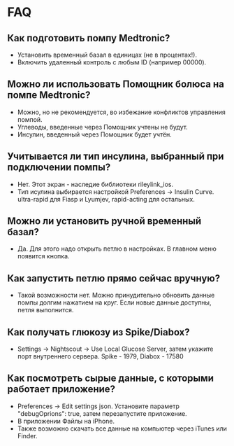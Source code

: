 # FAQ

## Как подготовить помпу Medtronic?

- Установить временный базал в единицах (не в процентах!).
- Включить удаленный контроль с любым ID (например 00000).

## Можно ли использовать Помощник болюса на помпе Medtronic?

- Можно, но не рекомендуется, во избежание конфликтов управления помпой.
- Углеводы, введенные через Помощник учтены не будут.
- Инсулин, введенный через Помощник будет учтён.

## Учитывается ли тип инсулина, выбранный при подключении помпы?

- Нет. Этот экран - наследие библиотеки rileylink_ios.
- Тип исулина выбирается настройкой Preferences -> Insulin Curve. ultra-rapid для Fiasp и Lyumjev, rapid-acting для остальных.

## Можно ли установить ручной временный базал?

- Да. Для этого надо открыть петлю в настройках. В главном меню появится кнопка.

## Как запустить петлю прямо сейчас вручную?

- Такой возможности нет. Можно принудительно обновить данные помпы долгим нажатием на круг. Если новые данные доступны, петля выполнится.

## Как получать глюкозу из Spike/Diabox?

- Settings -> Nightscout -> Use Local Glucose Server, затем укажите порт внутреннего сервера. Spike - 1979, Diabox - 17580

## Как посмотреть сырые данные, с которыми работает приложение?

- Preferences -> Edit settings json. Установите параметр "debugOprions": true, затем перезапустите приложение.
- В приложении Файлы на iPhone.
- Также возможно скачать все данные на компьютер через iTunes или Finder.

